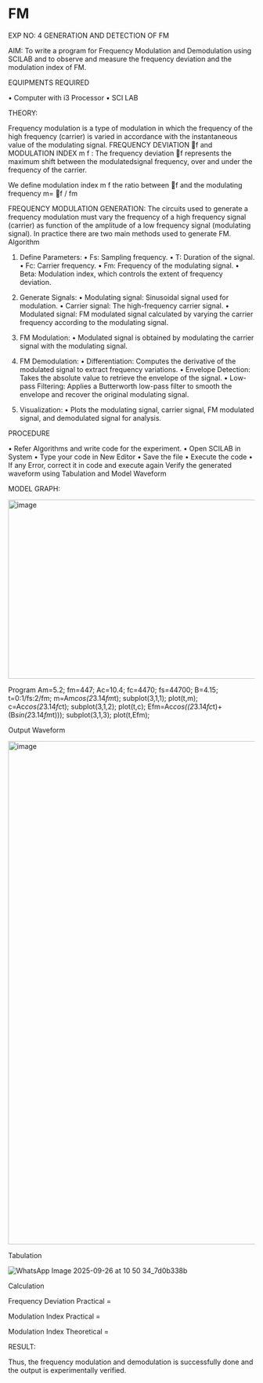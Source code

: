 # FM

EXP NO: 4	GENERATION AND DETECTION OF FM


AIM:
To write a program for Frequency Modulation and Demodulation using SCILAB and to observe and measure the frequency deviation and the modulation index of FM.


EQUIPMENTS REQUIRED

•	Computer with i3 Processor
•	SCI LAB

THEORY:

Frequency modulation is a type of modulation in which the frequency of the high frequency (carrier) is varied in accordance with the instantaneous value of the modulating signal.
FREQUENCY DEVIATION f and MODULATION INDEX m f :
The frequency deviation f represents the maximum shift between the  modulatedsignal
frequency, over and under the frequency of the carrier.

We define modulation index m f the ratio between f and the modulating frequency
m= f / fm


FREQUENCY MODULATION GENERATION:
The circuits used to generate a frequency modulation must vary the frequency of a high frequency signal (carrier) as function of the amplitude of a low frequency signal (modulating signal). In practice there are two main methods used to generate FM.
Algorithm
1.	Define Parameters:
•	Fs: Sampling frequency.
•	T: Duration of the signal.
•	Fc: Carrier frequency.
•	Fm: Frequency of the modulating signal.
•	Beta: Modulation index, which controls the extent of frequency deviation.
2.	Generate Signals:
•	Modulating signal: Sinusoidal signal used for modulation.
•	Carrier signal: The high-frequency carrier signal.
•	Modulated signal: FM modulated signal calculated by varying the carrier frequency according to the modulating signal.
3.	FM Modulation:
•	Modulated signal is obtained by modulating the carrier signal with the modulating signal.
 
4.	FM Demodulation:
•	Differentiation: Computes the derivative of the modulated signal to extract frequency variations.
•	Envelope Detection: Takes the absolute value to retrieve the envelope of the signal.
•	Low-pass Filtering: Applies a Butterworth low-pass filter to smooth the envelope and recover the original modulating signal.
5.	Visualization:
•	Plots the modulating signal, carrier signal, FM modulated signal, and demodulated signal for analysis.



PROCEDURE


•	Refer Algorithms and write code for the experiment.
•	Open SCILAB in System
•	Type your code in New Editor
•	Save the file
•	Execute the code
•	If any Error, correct it in code and execute again
Verify the generated waveform using Tabulation and Model Waveform

MODEL GRAPH:

<img width="512" height="365" alt="image" src="https://github.com/user-attachments/assets/acd787bd-5281-4f1b-802f-1aa39fac9189" />


Program
Am=5.2; 
fm=447;
Ac=10.4;
fc=4470;
fs=44700;
B=4.15;
t=0:1/fs:2/fm;
m=Am*cos(2*3.14*fm*t);
subplot(3,1,1);
plot(t,m);
c=Ac*cos(2*3.14*fc*t);
subplot(3,1,2);
plot(t,c);
Efm=Ac*cos((2*3.14*fc*t)+(B*sin(2*3.14*fm*t)));
subplot(3,1,3);
plot(t,Efm);

Output Waveform

<img width="1917" height="1026" alt="image" src="https://github.com/user-attachments/assets/3f5f10ea-31c4-4c33-9d06-748b2daf7cdd" />



Tabulation

![WhatsApp Image 2025-09-26 at 10 50 34_7d0b338b](https://github.com/user-attachments/assets/646e1175-e71a-4669-9325-750a51ea16b7)


Calculation



Frequency Deviation Practical = 

Modulation Index Practical	= 

Modulation Index Theoretical	=



RESULT:

Thus, the frequency modulation and demodulation is successfully done and the output is experimentally verified.


